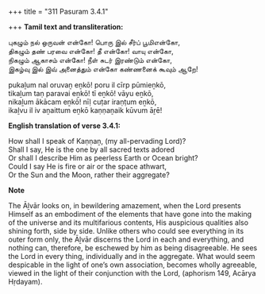 +++
title = "311 Pasuram 3.4.1"

+++
**Tamil text and transliteration:**

புகழும் நல் ஒருவன் என்கோ! பொரு இல் சீர்ப் பூமிஎன்கோ,  
திகழும் தண் பரவை என்கோ! தீ என்கோ! வாயு என்கோ,  
நிகழும் ஆகாசம் என்கோ! நீள் சுடர் இரண்டும் என்கோ,  
இகழ்வு இல் இவ் அனைத்தும் என்கோ கண்ணனைக் கூவும் ஆறே!

pukaḻum nal oruvaṉ eṉkō! poru il cīrp pūmieṉkō,  
tikaḻum taṇ paravai eṉkō! tī eṉkō! vāyu eṉkō,  
nikaḻum ākācam eṉkō! nīḷ cuṭar iraṇṭum eṉkō,  
ikaḻvu il iv aṉaittum eṉkō kaṇṇaṉaik kūvum āṟē!

**English translation of verse 3.4.1:**

How shall I speak of Kaṇṇaṉ, (my all-pervading Lord)?  
Shall I say, He is the one by all sacred texts adored  
Or shall I describe Him as peerless Earth or Ocean bright?  
Could I say He is fire or air or the space athwart,  
Or the Sun and the Moon, rather their aggregate?

**Note**

The Āḻvār looks on, in bewildering amazement, when the Lord presents Himself as an embodiment of the elements that have gone into the making of the universe and its multifarious contents, His auspicious qualities also shining forth, side by side. Unlike others who could see everything in its outer form only, the Āḻvār discerns the Lord in each and everything, and nothing can, therefore, be eschewed by him as being disagreeable. He sees the Lord in every thing, individually and in the aggregate. What would seem despicable in the light of one’s own association, becomes wholly agreeable, viewed in the light of their conjunction with the Lord, (aphorism 149, Acārya Hṛdayam).


